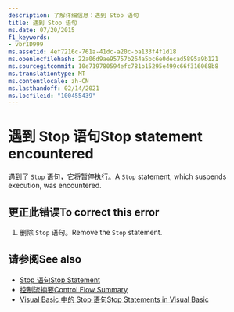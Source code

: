 ```yaml
---
description: 了解详细信息：遇到 Stop 语句
title: 遇到 Stop 语句
ms.date: 07/20/2015
f1_keywords:
- vbrID999
ms.assetid: 4ef7216c-761a-41dc-a20c-ba133f4f1d18
ms.openlocfilehash: 22a06d9ae95757b264a5bc6e0decad5895a9b121
ms.sourcegitcommit: 10e719780594efc781b15295e499c66f316068b8
ms.translationtype: MT
ms.contentlocale: zh-CN
ms.lasthandoff: 02/14/2021
ms.locfileid: "100455439"
---
```

# <a name="stop-statement-encountered"></a><span data-ttu-id="fab83-103">遇到 Stop 语句</span><span class="sxs-lookup"><span data-stu-id="fab83-103">Stop statement encountered</span></span>

<span data-ttu-id="fab83-104">遇到了 `Stop` 语句，它将暂停执行。</span><span class="sxs-lookup"><span data-stu-id="fab83-104">A `Stop` statement, which suspends execution, was encountered.</span></span>  
  
## <a name="to-correct-this-error"></a><span data-ttu-id="fab83-105">更正此错误</span><span class="sxs-lookup"><span data-stu-id="fab83-105">To correct this error</span></span>  
  
1. <span data-ttu-id="fab83-106">删除 `Stop` 语句。</span><span class="sxs-lookup"><span data-stu-id="fab83-106">Remove the `Stop` statement.</span></span>  
  
## <a name="see-also"></a><span data-ttu-id="fab83-107">请参阅</span><span class="sxs-lookup"><span data-stu-id="fab83-107">See also</span></span>

- [<span data-ttu-id="fab83-108">Stop 语句</span><span class="sxs-lookup"><span data-stu-id="fab83-108">Stop Statement</span></span>](../language-reference/statements/stop-statement.md)
- [<span data-ttu-id="fab83-109">控制流摘要</span><span class="sxs-lookup"><span data-stu-id="fab83-109">Control Flow Summary</span></span>](../language-reference/keywords/control-flow-summary.md)
- [<span data-ttu-id="fab83-110">Visual Basic 中的 Stop 语句</span><span class="sxs-lookup"><span data-stu-id="fab83-110">Stop Statements in Visual Basic</span></span>](/visualstudio/debugger/stop-statements-in-visual-basic)
